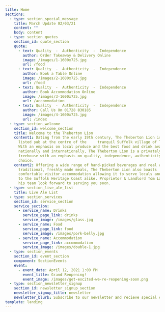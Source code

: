 ```yaml
---
title: Home
sections:
  - type: section_special_message
    title: March Update 02/03/21
    content: ""
    body: content
  - type: section_quotes
    section_id: quote_section
    quote:
      - text: Quality  -  Authenticity  -  Independence
        author: Order Takeaway & Delivery Online
        image: /images/1-1600x725.jpg
        url: /food
      - text: Quality  -  Authenticity  -  Independence
        author: Book a Table Online
        image: /images/2-1600x725.jpg
        url: /food
      - text: Quality  -  Authenticity  -  Independence
        author: Book Accommodation Online
        image: /images/3-1600x725.jpg
        url: /accommodation
      - text: Quality  -  Authenticity  -  Independence
        author: Call Us On 01728 830185
        image: /images/4-1600x725.jpg
        url: /index
  - type: section_welcome
    section_id: welcome_section
    title: Welcome to the Theberton Lion
    content1: Dating from the early 19th century, The Theberton Lion is a Grade II
      listed pub at the centre of the     tranquil Suffolk village of Theberton.
      With an emphasis on local produce and the best food and drink available
      nationally and internationally, The Theberton Lion is a privately run
      freehouse with an emphasis on quality, independence, authenticity and
      choice.
    content2: Offering a wide range of hand-picked beverages and real ales alongside
      traditional, freshly made meals, The Theberton Lion also boasts
      comfortable visitor accommodation allowing it to serve locals and visitors
      to the Suffolk Heritage Coast alike. Proprietor & Landlord Tom Lagden and
      his team look forward to serving you soon.
  - type: section_live_ale_list
    title: Live Ale List
  - type: section_services
    section_id: service_section
    service_section:
      - service_name: Drinks
        service_page_link: drinks
        service_image: /images/glass.jpg
      - service_name: Food
        service_page_link: food
        service_image: /images/pork-belly.jpg
      - service_name: Accommodation
        service_page_link: accommodation
        service_image: /images/double-1.jpg
  - type: section_events
    section_id: event_section
    component: SectionEvents
    event:
      - event_date: April 12, 2021 1:00 PM
        event_title: Grand Reopening!
        event_image: /images/get-excited-we-re-reopening-soon.png
  - type: section_newsletter_signup
    section_id: newsletter_signup_section
    newsletter_signup_title: newsletter
    newsletter_blurb: Subscribe to our newsletter and recieve special offers and discounts
template: landing
---
```

